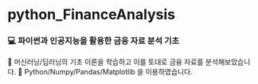 # python_FinanceAnalysis

### 💻 파이썬과 인공지능을 활용한 금융 자료 분석 기초 
🚩 머신러닝/딥러닝의 기초 이론을 학습하고 이를 토대로 금융 자료를 분석해보았습니다.
🚩 Python/Numpy/Pandas/Matplotlib 을 이용하였습니다.
